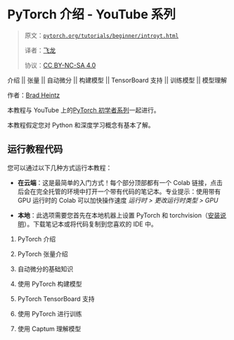 # PyTorch 介绍 - YouTube 系列

> 原文：[`pytorch.org/tutorials/beginner/introyt.html`](https://pytorch.org/tutorials/beginner/introyt.html)
>
> 译者：[飞龙](https://github.com/wizardforcel)
>
> 协议：[CC BY-NC-SA 4.0](http://creativecommons.org/licenses/by-nc-sa/4.0/)

介绍 || 张量 || 自动微分 || 构建模型 || TensorBoard 支持 || 训练模型 || 模型理解

作者：[Brad Heintz](https://github.com/fbbradheintz)

本教程与 YouTube 上的[PyTorch 初学者系列](https://www.youtube.com/playlist?list=PL_lsbAsL_o2CTlGHgMxNrKhzP97BaG9ZN)一起进行。

本教程假定您对 Python 和深度学习概念有基本了解。

## 运行教程代码

您可以通过以下几种方式运行本教程：

+   **在云端**：这是最简单的入门方式！每个部分顶部都有一个 Colab 链接，点击后会在完全托管的环境中打开一个带有代码的笔记本。专业提示：使用带有 GPU 运行时的 Colab 可以加快操作速度 *运行时 > 更改运行时类型 > GPU*

+   **本地**：此选项需要您首先在本地机器上设置 PyTorch 和 torchvision（[安装说明](https://pytorch.org/get-started/locally/)）。下载笔记本或将代码复制到您喜欢的 IDE 中。

1.  PyTorch 介绍

1.  PyTorch 张量介绍

1.  自动微分的基础知识

1.  使用 PyTorch 构建模型

1.  PyTorch TensorBoard 支持

1.  使用 PyTorch 进行训练

1.  使用 Captum 理解模型
